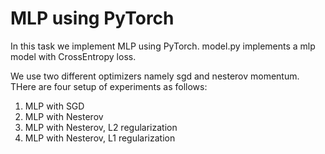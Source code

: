 # MLP using PyTorch

In this task we implement MLP using PyTorch. model.py implements a mlp model with CrossEntropy loss.


We use two different optimizers namely sgd and nesterov momentum. THere are four setup of experiments as follows:

1. MLP with SGD 
2. MLP with Nesterov
3. MLP with Nesterov, L2 regularization
4. MLP with Nesterov, L1 regularization 
